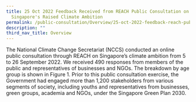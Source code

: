 ```yaml
---
title: 25 Oct 2022 Feedback Received from REACH Public Consultation on
  Singapore's Raised Climate Ambition
permalink: /public-consultation/Overview/25-oct-2022-feedback-reach-public-consultations-sg-climate-ambition/
description: ""
third_nav_title: Overview
---
```

The National Climate Change Secretariat (NCCS) conducted an online public consultation through REACH on Singapore’s climate ambition from 5 to 26 September 2022. We received 490 responses from members of the public and representatives of businesses and NGOs. The breakdown by age group is shown in Figure 1. Prior to this public consultation exercise, the Government had engaged more than 1,200 stakeholders from various segments of society, including youths and representatives from businesses, green groups, academia and NGOs, under the Singapore Green Plan 2030.